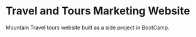 # Travel and Tours Marketing Website
Mountain Travel tours website built as a side project in BootCamp.
